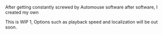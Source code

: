 After getting constantly screwed by Automouse software after software, I created my own

This is WIP 1, Options such as playback speed and localization will be out soon.
